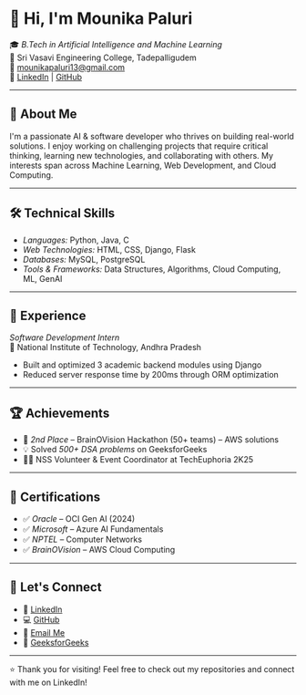 # 👋 Hi, I'm Mounika Paluri

🎓 *B.Tech in Artificial Intelligence and Machine Learning*  
📍 Sri Vasavi Engineering College, Tadepalligudem  
📧 [mounikapaluri13@gmail.com](mailto:mounikapaluri13@gmail.com)  
🔗 [LinkedIn](https://www.linkedin.com/in/mounika-paluri-80122b267) | [GitHub](https://github.com/Mouni1309)  

---

## 🚀 About Me

I'm a passionate AI & software developer who thrives on building real-world solutions. I enjoy working on challenging projects that require critical thinking, learning new technologies, and collaborating with others. My interests span across Machine Learning, Web Development, and Cloud Computing.

---

## 🛠 Technical Skills

- *Languages:* Python, Java, C  
- *Web Technologies:* HTML, CSS, Django, Flask  
- *Databases:* MySQL, PostgreSQL  
- *Tools & Frameworks:* Data Structures, Algorithms, Cloud Computing, ML, GenAI  

---

## 💼 Experience

*Software Development Intern*  
📍 National Institute of Technology, Andhra Pradesh  
- Built and optimized 3 academic backend modules using Django  
- Reduced server response time by 200ms through ORM optimization  

---

## 🏆 Achievements

- 🥈 *2nd Place* – BrainOVision Hackathon (50+ teams) – AWS solutions  
- 💡 Solved *500+ DSA problems* on GeeksforGeeks  
- 🧑‍🏫 NSS Volunteer & Event Coordinator at TechEuphoria 2K25

---

## 📜 Certifications

- ✅ *Oracle* – OCI Gen AI (2024)  
- ✅ *Microsoft* – Azure AI Fundamentals  
- ✅ *NPTEL* – Computer Networks  
- ✅ *BrainOVision* – AWS Cloud Computing  

---

## 📌 Let's Connect

- 🔗 [LinkedIn](https://www.linkedin.com/in/mounika-paluri-80122b267)  
- 💻 [GitHub](https://github.com/Mouni1309)  
- 📧 [Email Me](mailto:mounikapaluri13@gmail.com)  
- 🧮 [GeeksforGeeks](https://www.geeksforgeeks.org/user/paluri/)  

---

⭐ Thank you for visiting! Feel free to check out my repositories and connect with me on LinkedIn!
